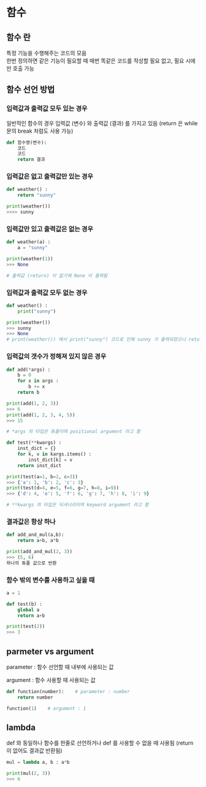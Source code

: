 # 함수

## 함수 란

특정 기능을 수행해주는 코드의 모음  
한번 정의하면 같은 기능이 필요할 때 매번 똑같은 코드를 작성할 필요 없고, 필요 시에만 호출 가능

## 함수 선언 방법

### 입력값과 출력값 모두 있는 경우

일반적인 함수의 경우 입력값 (변수) 와 출력값 (결과) 를 가지고 있음 (return 은 while문의 break 처럼도 사용 가능)

```python
def 함수명(변수):
    코드
    코드
    return 결과
```

### 입력값은 없고 출력값만 있는 경우

```python
def weather() :
    return "sunny"

print(weather())
>>>> sunny
```

### 입력값만 있고 출력값은 없는 경우

```python
def weather(a) :
    a = "sunny"

print(weather(1))
>>> None

# 출력값 (return) 이 없기에 None 이 출력됨
```

### 입력값과 출력값 모두 없는 경우

```python
def weather() :
    print("sunny")

print(weather())
>>> sunny
>>> None
# print(weather()) 에서 print("sunny") 코드로 인해 sunny 가 출력되었으나 return 이 없기에 두번째로 None 이 출력됨
```

### 입력값의 갯수가 정해져 있지 않은 경우

```python
def add(*args) :
    b = 0
    for x in args :
        b += x
    return b

print(add(1, 2, 3))
>>> 6
print(add(1, 2, 3, 4, 5))
>>> 15

# *args 의 타입은 튜플이며 positional argument 라고 함
```

```python
def test(**kwargs) :
    inst_dict = {}
    for k, v in kargs.items() :
        inst_dict[k] = v
    return inst_dict

print(test(a=1, b=2, c=3))
>>> {'a': 1, 'b': 2, 'c': 3}
print(test(d=4, e=5, f=6, g=7, h=8, i=9))
>>> {'d': 4, 'e': 5, 'f': 6, 'g': 7, 'h': 8, 'i': 9}

# **kwargs 의 타입은 딕셔너리이며 keyword argument 라고 함
```

### 결과값은 항상 하나

```python
def add_and_mul(a,b):
    return a+b, a*b

print(add_and_mul(2, 3))
>>> (5, 6)
하나의 튜플 값으로 반환
```

### 함수 밖의 변수를 사용하고 싶을 때

```python
a = 1

def test(b) :
    global a
    return a+b

print(test(2))
>>> 3
```

## parmeter vs argument

parameter : 함수 선언할 때 내부에 사용되는 값

argument : 함수 사용할 때 사용되는 값

```python
def function(number):    # parameter : number
    return number

function(1)    # argument : 1
```

## lambda

def 와 동일하나 함수를 한줄로 선언하거나 def 를 사용할 수 없을 때 사용됨 (return 이 없어도 결과값 반환됨)

```python
mul = lambda a, b : a*b

print(mul(2, 3))
>>> 6
```
